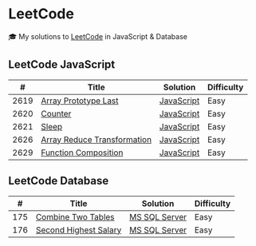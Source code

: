 # LeetCode

🎓 My solutions to [LeetCode](https://leetcode.com/) in JavaScript & Database

## LeetCode JavaScript

| #    | Title                                                                                     | Solution                                                              | Difficulty |
| ---- | ----------------------------------------------------------------------------------------- | --------------------------------------------------------------------- | ---------- |
| 2619 | [Array Prototype Last](https://leetcode.com/problems/array-prototype-last/)               | [JavaScript](./Javascript/2619.%20Array%20Prototype%20Last.js)        | Easy       |
| 2620 | [Counter](https://leetcode.com/problems/counter/)                                         | [JavaScript](./Javascript/2620.%20Counter.js)                         | Easy       |
| 2621 | [Sleep](https://leetcode.com/problems/sleep/)                                             | [JavaScript](./Javascript/2621.%20Sleep.js)                           | Easy       |
| 2626 | [Array Reduce Transformation](https://leetcode.com/problems/array-reduce-transformation/) | [JavaScript](./Javascript/2626.%20Array%20Reduce%20Transformation.js) | Easy       |
| 2629 | [Function Composition](https://leetcode.com/problems/function-composition/)               | [JavaScript](./Javascript/2629.%20Function%20Composition.js)          | Easy       |

## LeetCode Database

| #   | Title                                                                         | Solution                                                         | Difficulty |
| --- | ----------------------------------------------------------------------------- | ---------------------------------------------------------------- | ---------- |
| 175 | [Combine Two Tables](https://leetcode.com/problems/combine-two-tables/)       | [MS SQL Server](./Database/175.%20Combine%20Two%20Tables.sql)    | Easy       |
| 176 | [Second Highest Salary](https://leetcode.com/problems/second-highest-salary/) | [MS SQL Server](./Database/176.%20Second%20Highest%20Salary.sql) | Easy       |
